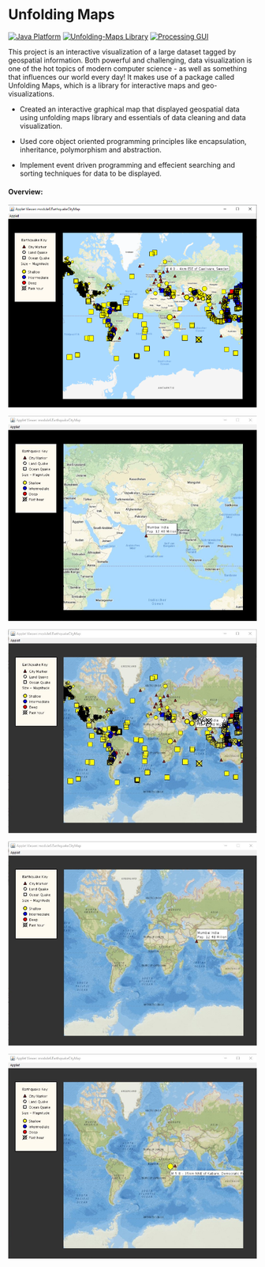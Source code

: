 # Unfolding Maps


[![Java Platform](https://img.shields.io/badge/platform-Java-blue.svg)](https://docs.oracle.com/en/java/)
[![Unfolding-Maps Library](https://img.shields.io/badge/library-unfolding--maps-DC7633.svg)](http://unfoldingmaps.org)
[![Processing GUI](https://img.shields.io/badge/gui-processing-blue)](https://processing.org/reference/)


This project is an interactive visualization of a large dataset tagged by geospatial information. Both powerful and challenging, data visualization is one of the hot topics of modern computer science - as well as something that influences our world every day! It makes use of a package called Unfolding Maps, which is a library for interactive maps and geo-visualizations.


* Created an interactive graphical map that displayed geospatial data using unfolding maps library and essentials of data cleaning and data visualization.

* Used core object oriented programming principles like encapsulation, inheritance, polymorphism and abstraction.

* Implement event driven programming and effecient searching and sorting techniques for data to be displayed.


#### Overview:

![](data/project.png)

![](data/project1.jpg)

![](data/output1.jpg)

![](data/output2.jpg)

![](data/output3.jpg)

